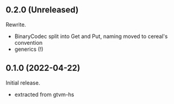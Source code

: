 ## 0.2.0 (Unreleased)
Rewrite.

  * BinaryCodec split into Get and Put, naming moved to cereal's convention
  * generics (!)

## 0.1.0 (2022-04-22)
Initial release.

  * extracted from gtvm-hs

